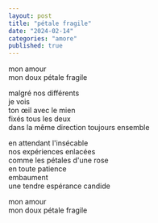 ```yaml
---
layout: post
title: "pétale fragile"
date: "2024-02-14"
categories: "amore"
published: true
---
```


mon amour  
mon doux pétale fragile  

malgré nos différents  
je vois  
ton œil avec le mien  
fixés tous les deux  
dans la même direction
toujours ensemble  

en attendant l'insécable  
nos expériences enlacées  
comme les pétales d'une rose  
en toute patience  
embaument  
une tendre espérance candide  

mon amour  
mon doux pétale fragile  

